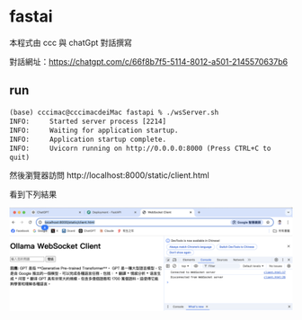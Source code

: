 # fastai

本程式由 ccc 與 chatGpt 對話撰寫

對話網址：https://chatgpt.com/c/66f8b7f5-5114-8012-a501-2145570637b6

## run

```
(base) cccimac@cccimacdeiMac fastapi % ./wsServer.sh
INFO:     Started server process [2214]
INFO:     Waiting for application startup.
INFO:     Application startup complete.
INFO:     Uvicorn running on http://0.0.0.0:8000 (Press CTRL+C to quit)

```

然後瀏覽器訪問 http://localhost:8000/static/client.html

看到下列結果

![](./img/fastai1.png)
